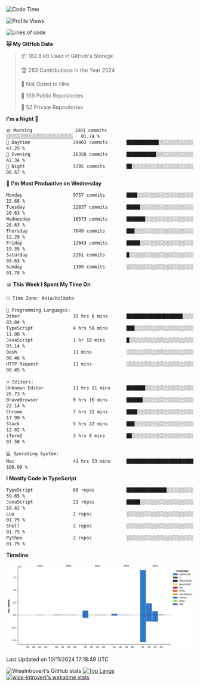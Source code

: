 <!--START_SECTION:waka-->
![Code Time](http://img.shields.io/badge/Code%20Time-1%2C812%20hrs%2031%20mins-blue)

![Profile Views](http://img.shields.io/badge/Profile%20Views-1-blue)

![Lines of code](https://img.shields.io/badge/From%20Hello%20World%20I%27ve%20Written-27.1%20million%20lines%20of%20code-blue)

**🐱 My GitHub Data** 

> 📦 182.8 kB Used in GitHub's Storage 
 > 
> 🏆 283 Contributions in the Year 2024
 > 
> 🚫 Not Opted to Hire
 > 
> 📜 109 Public Repositories 
 > 
> 🔑 52 Private Repositories 
 > 
**I'm a Night 🦉** 

```text
🌞 Morning                1081 commits        ░░░░░░░░░░░░░░░░░░░░░░░░░   01.74 % 
🌆 Daytime                29403 commits       ████████████░░░░░░░░░░░░░   47.25 % 
🌃 Evening                26350 commits       ███████████░░░░░░░░░░░░░░   42.34 % 
🌙 Night                  5395 commits        ██░░░░░░░░░░░░░░░░░░░░░░░   08.67 % 
```
📅 **I'm Most Productive on Wednesday** 

```text
Monday                   9757 commits        ████░░░░░░░░░░░░░░░░░░░░░   15.68 % 
Tuesday                  12837 commits       █████░░░░░░░░░░░░░░░░░░░░   20.63 % 
Wednesday                16573 commits       ███████░░░░░░░░░░░░░░░░░░   26.63 % 
Thursday                 7649 commits        ███░░░░░░░░░░░░░░░░░░░░░░   12.29 % 
Friday                   12043 commits       █████░░░░░░░░░░░░░░░░░░░░   19.35 % 
Saturday                 2261 commits        █░░░░░░░░░░░░░░░░░░░░░░░░   03.63 % 
Sunday                   1109 commits        ░░░░░░░░░░░░░░░░░░░░░░░░░   01.78 % 
```


📊 **This Week I Spent My Time On** 

```text
🕑︎ Time Zone: Asia/Kolkata

💬 Programming Languages: 
Other                    35 hrs 6 mins       █████████████████████░░░░   83.84 % 
TypeScript               4 hrs 58 mins       ███░░░░░░░░░░░░░░░░░░░░░░   11.88 % 
JavaScript               1 hr 18 mins        █░░░░░░░░░░░░░░░░░░░░░░░░   03.14 % 
Bash                     11 mins             ░░░░░░░░░░░░░░░░░░░░░░░░░   00.46 % 
HTTP Request             11 mins             ░░░░░░░░░░░░░░░░░░░░░░░░░   00.45 % 

🔥 Editors: 
Unknown Editor           11 hrs 11 mins      ███████░░░░░░░░░░░░░░░░░░   26.73 % 
BraveBrowser             9 hrs 16 mins       ██████░░░░░░░░░░░░░░░░░░░   22.14 % 
Chrome                   7 hrs 32 mins       ████░░░░░░░░░░░░░░░░░░░░░   17.99 % 
Slack                    5 hrs 22 mins       ███░░░░░░░░░░░░░░░░░░░░░░   12.82 % 
iTerm2                   3 hrs 8 mins        ██░░░░░░░░░░░░░░░░░░░░░░░   07.50 % 

💻 Operating System: 
Mac                      41 hrs 53 mins      █████████████████████████   100.00 % 
```

**I Mostly Code in TypeScript** 

```text
TypeScript               68 repos            ███████████████░░░░░░░░░░   59.65 % 
JavaScript               21 repos            █████░░░░░░░░░░░░░░░░░░░░   18.42 % 
Lua                      2 repos             ░░░░░░░░░░░░░░░░░░░░░░░░░   01.75 % 
Shell                    2 repos             ░░░░░░░░░░░░░░░░░░░░░░░░░   01.75 % 
Python                   2 repos             ░░░░░░░░░░░░░░░░░░░░░░░░░   01.75 % 
```



**Timeline**

![Lines of Code chart](https://raw.githubusercontent.com/wise-introvert/wise-introvert/master/assets/bar_graph.png)


 Last Updated on 10/11/2024 17:18:49 UTC
<!--END_SECTION:waka-->

![WiseIntrovert's GitHub stats](https://github-readme-stats.vercel.app/api?username=wise-introvert&count_private=true&show_icons=true)
[![Top Langs](https://github-readme-stats.vercel.app/api/top-langs/?username=wise-introvert&langs_count=10)](https://github.com/anuraghazra/github-readme-stats)
[![wise-introvert's wakatime stats](https://github-readme-stats.vercel.app/api/wakatime?username=wiseintrovert)](https://github.com/anuraghazra/github-readme-stats)
